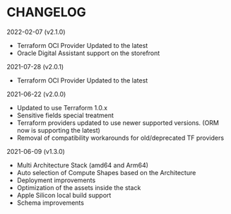 # CHANGELOG

2022-02-07 (v2.1.0)

- Terraform OCI Provider Updated to the latest
- Oracle Digital Assistant support on the storefront

2021-07-28 (v2.0.1)

- Terraform OCI Provider Updated to the latest

2021-06-22 (v2.0.0)

- Updated to use Terraform 1.0.x
- Sensitive fields special treatment
- Terraform providers updated to use newer supported versions. (ORM now is supporting the latest)
- Removal of compatibility workarounds for old/deprecated TF providers

2021-06-09 (v1.3.0)

- Multi Architecture Stack (amd64 and Arm64)
- Auto selection of Compute Shapes based on the Architecture
- Deployment improvements
- Optimization of the assets inside the stack
- Apple Silicon local build support
- Schema improvements

